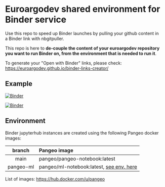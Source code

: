 # Euroargodev shared environment for Binder service

Use this repo to speed up Binder launches by pulling your github content in a Binder link with nbgitpuller.

This repo is here to **de-couple the content of your euroargodev repository you want to run Binder on, from the environment that is needed to run it**.

To generate your "Open with Binder" links, please check: https://euroargodev.github.io/binder-links-creator/

## Example

[![Binder](https://img.shields.io/static/v1.svg?logo=Jupyter&label=Binder&message=Open+argopy+demo&color=blue)](https://mybinder.org/v2/gh/euroargodev/binder-sandbox/main?urlpath=git-pull%3Frepo%3Dhttps%253A%252F%252Fgithub.com%252Feuroargodev%252Fargopy%26urlpath%3Dlab%252Ftree%252Fargopy%252Fdocs%252Ftryit.ipynb%26branch%3Dmaster)

[![Binder](https://img.shields.io/static/v1.svg?logo=Jupyter&label=Binder&message=Open+OSnet+demo&color=blue)](https://mybinder.org/v2/gh/euroargodev/binder-sandbox/pangeo-ml?urlpath=git-pull%3Frepo%3Dhttps%253A%252F%252Fgithub.com%252Feuroargodev%252FOSnet-GulfStream%26urlpath%3Dlab%252Ftree%252FOSnet-GulfStream%252Fdocs%252Fdemo-predictions.ipynb%26branch%3Dbinder)

## Environment
Binder jupyterhub instances are created using the following Pangeo docker images:

| branch | Pangeo image |
|:---------:|:-------|
| main | pangeo/pangeo-notebook:latest |
| pangeo-ml | pangeo/ml-notebook:latest, [see env. here](https://github.com/pangeo-data/pangeo-docker-images/tree/master/ml-notebook)  |

List of images:
https://hub.docker.com/u/pangeo